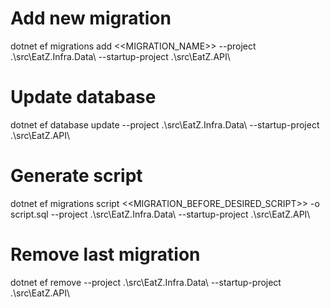 ﻿# Add new migration
dotnet ef migrations add <<MIGRATION_NAME>> --project .\src\EatZ.Infra.Data\ --startup-project .\src\EatZ.API\

# Update database
dotnet ef database update --project .\src\EatZ.Infra.Data\ --startup-project .\src\EatZ.API\

# Generate script
dotnet ef migrations script <<MIGRATION_BEFORE_DESIRED_SCRIPT>> -o script.sql --project .\src\EatZ.Infra.Data\ --startup-project .\src\EatZ.API\

# Remove last migration
dotnet ef remove --project .\src\EatZ.Infra.Data\ --startup-project .\src\EatZ.API\
